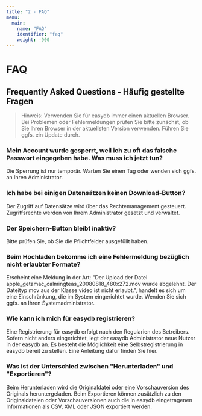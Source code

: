 ```yaml
---
title: "2 - FAQ"
menu:
  main:
    name: "FAQ"
    identifier: "faq"
    weight: -900
---
```

# FAQ

## Frequently Asked Questions - Häufig gestellte Fragen

> Hinweis: Verwenden Sie für easydb immer einen aktuellen Browser. Bei Problemen oder Fehlermeldungen prüfen Sie bitte zunächst, ob Sie Ihren Browser in der aktuellsten Version verwenden. Führen Sie ggfs. ein Update durch.

### Mein Account wurde gesperrt, weil ich zu oft das falsche Passwort eingegeben habe. Was muss ich jetzt tun?

Die Sperrung ist nur temporär. Warten Sie einen Tag oder wenden sich ggfs. an Ihren Administrator.

### Ich habe bei einigen Datensätzen keinen Download-Button?

Der Zugriff auf Datensätze wird über das Rechtemanagement gesteuert. Zugriffsrechte werden von Ihrem Administrator gesetzt und verwaltet.

### Der Speichern-Button bleibt inaktiv?

Bitte prüfen Sie, ob Sie die Pflichtfelder ausgefüllt haben.

### Beim Hochladen bekomme ich eine Fehlermeldung bezüglich nicht erlaubter Formate?

Erscheint eine Meldung in der Art: "Der Upload der Datei apple_getamac_calmingteas_20080818_480x272.mov wurde abgelehnt. Der Dateityp mov aus der Klasse video ist nicht erlaubt.", handelt es sich um eine Einschränkung, die im System eingerichtet wurde. Wenden Sie sich ggfs. an Ihren Systemadministrator.

### Wie kann ich mich für easydb registrieren?

Eine Registrierung für easydb erfolgt nach den Regularien des Betreibers. Sofern nicht anders eingerichtet, legt der easydb Administrator neue Nutzer in der easydb an. Es besteht die Möglichkeit eine Selbstregistrierung in easydb bereit zu stellen. Eine Anleitung dafür finden Sie hier.

### Was ist der Unterschied zwischen "Herunterladen" und "Exportieren"?

Beim Herunterladen wird die Originaldatei oder eine Vorschauversion des Originals heruntergeladen. Beim Exportieren können zusätzlich zu den Originaldateien oder Vorschauversionen auch die in easydb eingetragenen Informationen als CSV, XML oder JSON exportiert werden.